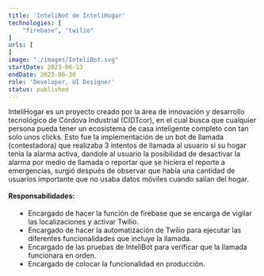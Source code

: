```yaml
---
title: 'InteliBot de InteliHogar'
technologies: [
    "firebase", "twilio"
]
urls: [
]
image: "./images/InteliBot.svg"
startDate: 2023-06-13
endDate: 2023-06-30
role: 'Developer, UI Designer'
status: published
---
```

InteliHogar es un proyecto creado por la área de innovación y desarrollo tecnológico de Córdova Industrial (CIDTcor), en el cual busca que cualquier persona pueda tener un ecosistema de casa inteligente completo con tan solo unos clicks. Esto fue la implementación de un bot de llamada (contestadora) que realizaba 3 intentos de llamada al usuario si su hogar tenia la alarma activa, dandole al usuario la posibilidad de desactivar la alarma por medio de llamada o reportar que se hiciera el reporte a emergencias, surgió después de observar que había una cantidad de usuarios importante que no usaba datos móviles cuando salían del hogar.
\
\
**Responsabilidades:**

- Encargado de hacer la función de firebase que se encarga de vigilar las localizaciones y activar Twilio.
- Encargado de hacer la automatización de Twilio para ejecutar las diferentes funcionalidades que incluye la llamada.
- Encargado de las pruebas de InteliBot para verificar que la llamada funcionara en orden.
- Encargado de colocar la funcionalidad en producción.

<style>
    ul {
		list-style: disc !important;
		margin: 18px 0px !important;
		padding: 0px 0px 0px 40px !important;
	}
</style>
